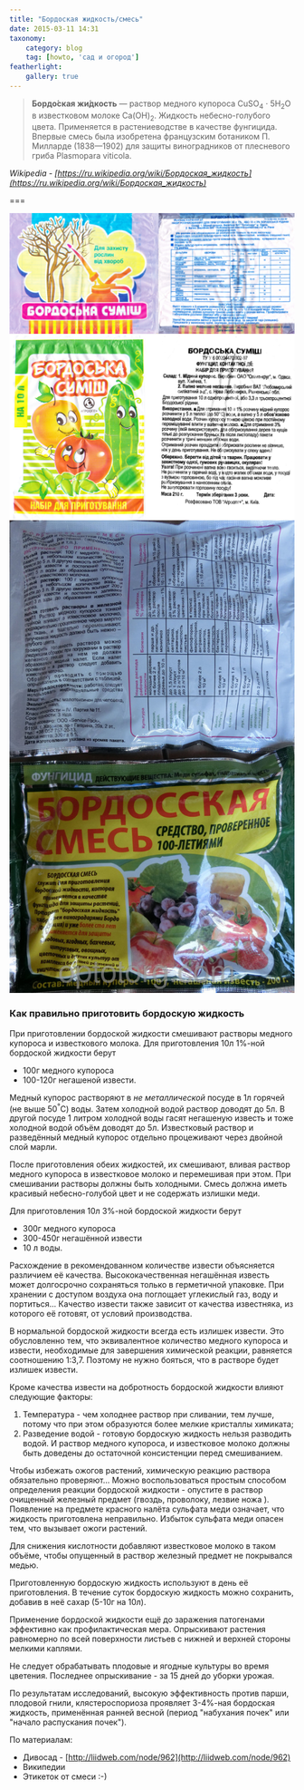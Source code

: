 ```yaml
---
title: "Бордоская жидкость/смесь"
date: 2015-03-11 14:31
taxonomy:
    category: blog
    tag: [howto, 'сад и огород']
featherlight:
    gallery: true
---
```


> **Бордо́ская жи́дкость** — раствор медного купороса CuSO<sub>4</sub> · 5H<sub>2</sub>O в известковом молоке Ca(OH)<sub>2</sub>. Жидкость небесно-голубого цвета. Применяется в растениеводстве в качестве фунгицида. Впервые смесь была изобретена французским ботаником П. Милларде (1838—1902) для защиты виноградников от плесневого гриба Plasmopara viticola.
> 
<cite>Wikipedia - [https://ru.wikipedia.org/wiki/Бордоская_жидкость](https://ru.wikipedia.org/wiki/Бордоская_жидкость)</cite>

===

![Бордоська суміш (40грн/уп)](bordoskaya_smes_2.jpg?lightbox&resize=200,200)
![Бордоська суміш (15грн/уп) - не понравилась, хреновая известь](bordoskaya_smes_1.jpg?lightbox&resize=200,200)
![Бордоська суміш - не покупал](bordoskaya_smes_3.jpg?lightbox&resize=200,200)

### Как правильно приготовить бордоскую жидкость

При приготовлении бордоской жидкости смешивают растворы медного купороса и известкового молока.
Для приготовления 10л 1%-ной бордоской жидкости берут
- 100г медного купороса
- 100-120г негашеной извести.

Медный купорос растворяют в *не металлической* посуде в 1л горячей (не выше 50<sup>&deg;</sup>C) воды. Затем холодной водой раствор доводят до 5л. В другой посуде 1 литром холодной воды гасят негашеную известь и тоже холодной водой объём доводят до 5л. Известковый раствор и разведённый медный купорос отдельно процеживают через двойной слой марли.

После приготовления обеих жидкостей, их смешивают, вливая раствор медного купороса в известковое молоко и перемешивая при этом. При смешивании растворы должны быть холодными. Смесь должна иметь красивый небесно-голубой цвет и не содержать излишки меди.

Для приготовления 10л 3%-ной бордоской жидкости берут
- 300г медного купороса
- 300-450г негашённой извести
- 10 л воды.

Расхождение в рекомендованном количестве извести объясняется различием её качества. Высококачественная негашённая известь может долгосрочно сохраняться только в герметичной упаковке. При хранении с доступом воздуха она поглощает углекислый газ, воду и портиться... Качество извести также зависит от качества известняка, из которого её готовят, от условий производства.

В нормальной бордоской жидкости всегда есть излишек извести. Это обусловленно тем, что эквивалентное количество медного купороса и извести, необходимые для завершения химической реакции, равняется соотношению 1:3,7. Поэтому не нужно бояться, что в растворе будет излишек извести.

Кроме качества извести на добротность бордоской жидкости влияют следующие факторы:
1. Температура - чем холоднее раствор при сливании, тем лучше, потому что при этом образуются более мелкие кристаллы химиката;
2. Разведение водой - готовую бордоскую жидкость нельзя разводить водой. И раствор медного купороса, и известковое молоко должны быть доведены до остаточной консистенции перед смешиванием.

Чтобы избежать ожогов растений, химическую реакцию раствора обязательно проверяют... Можно воспользоваться простым способом определения реакции бордоской жидкости - опустите в раствор очищенный железный предмет (гвоздь, проволоку, лезвие ножа ). Появление на предмете красного налёта сульфата меди означает, что жидкость приготовлена неправильно. Избыток сульфата меди опасен тем, что вызывает ожоги растений.

Для снижения кислотности добавляют известковое молоко в таком объёме, чтобы опущенный в раствор железный предмет не покрывался медью.

Приготовленную бордоскую жидкость используют в день её приготовления. В течение суток бордоскую жидкость можно сохранить, добавив в неё сахар (5-10г на 10л).

Применение бордоской жидкости ещё до заражения патогенами эффективно как профилактическая мера. Опрыскивают растения равномерно по всей поверхности листьев с нижней и верхней стороны мелкими каплями.

Не следует обрабатывать плодовые и ягодные культуры во время цветения. Последнее опрыскивание - за 15 дней до уборки урожая.

По результатам исследований, высокую эффективность против парши, плодовой гнили, клястероспориоза проявляет 3-4%-ная бордоская жидкость, применённая ранней весной (период "набухания почек" или "начало распускания почек").

По материалам:
* Дивосад - [http://liidweb.com/node/962](http://liidweb.com/node/962)
* Википедии
* Этикеток от смеси :-)